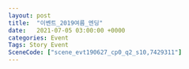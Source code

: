 ```yaml
---
layout: post
title:  "이벤트_2019여름_엔딩"
date:   2021-07-05 03:00:00 +0000
categories: Event
Tags: Story Event
SceneCode: ["scene_evt190627_cp0_q2_s10,7429311"]
---
```

